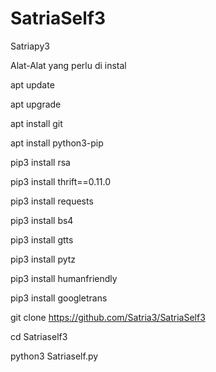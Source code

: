 # SatriaSelf3
Satriapy3


Alat-Alat yang perlu di instal

apt update

apt upgrade

apt install git

apt install python3-pip

pip3 install rsa

pip3 install thrift==0.11.0

pip3 install requests

pip3 install bs4

pip3 install gtts

pip3 install pytz

pip3 install humanfriendly

pip3 install googletrans

git clone https://github.com/Satria3/SatriaSelf3

cd Satriaself3

python3 Satriaself.py
